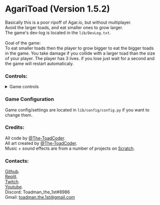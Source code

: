 # AgariToad (Version 1.5.2)
Basically this is a poor ripoff of Agar.io, but without multiplayer. <br /> 
Avoid the larger toads, and eat smaller ones to grow larger. <br />
The game's dev-log is located in the `lib/DevLog.txt`.<br />
<br />
Goal of the game:<br />
To eat smaller toads then the player to grow bigger to eat
the bigger toads in the game. You take damage if you collide with
a larger toad than the size of your player. 
The player has 3 lives.
if you lose just wait for a second and the game will restart
automaticaly.

### Controls:
<details><summary>Game controls</summary>
W or Up_arrow = Move player UP<br />
A or Left_arrow = Move player LEFT<br />
S or Down_arrow = Move player RIGHT<br />
D or Right_arrow = Move player DOWN<br />
<br />
R = Resets game after you have won (only works if you won the game)<br />
Escape = Quits the game fully (shuts down the window)<br />
N = Resets the game (mostly used for quick resets)
</details>

### Game Configuration
Game config/settings are located in `lib/config/config.py`
if you want to change them.
 

### Credits:
All code by [@The-ToadCoder](https://github.com/The-ToadCoder/).<br />
All art created by [@The-ToadCoder](https://github.com/The-ToadCoder/).<br />
Music + sound effects are from a number of projects on [Scratch](https://scratch.mit.edu/).<br />

### Contacts:
[Github](https://github.com/The-ToadCoder/).<br />
[Replit](https://replit.com/@The-ToadCoder).<br />
[Twitch](https://www.twitch.tv/toadmanthe1st).<br />
[Youtube](https://www.youtube.com/channel/UCW7po5mnrbck-JpmmwwpTmw).<br />
Discord: Toadman_the_1st#8986 <br />
Gmail: toadman.the.1st@gmail.com <br />
